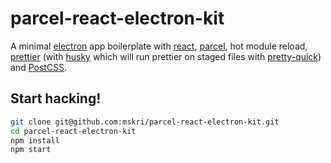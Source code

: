 # parcel-react-electron-kit

A minimal [electron](https://www.electronjs.org/) app boilerplate with [react](https://github.com/facebook/react), [parcel](https://github.com/parcel-bundler/parcel), hot module reload, [prettier](https://github.com/prettier/prettier) (with [husky](https://github.com/typicode/husky) which will run prettier on staged files with [pretty-quick](https://github.com/azz/pretty-quick)) and [PostCSS](https://github.com/postcss/postcss).

## Start hacking!

```bash
git clone git@github.com:mskri/parcel-react-electron-kit.git
cd parcel-react-electron-kit
npm install
npm start
```
